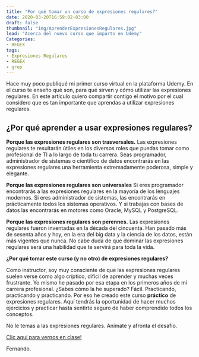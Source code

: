 ```yaml
---
title: "Por qué tomar un curso de expresiones regulares?"
date: 2020-03-20T16:59:02-03:00
draft: false
thumbnail: "img/AprenderExpresionesRegulares.jpg"
lead: "Acerca del nuevo curso que imparto en Udemy"
Categories:
- REGEX
tags:
- Expresiones Regulares
- REGEX
- grep
---
```


Hace muy poco publiqué mi primer curso virtual en la plataforma Udemy. En el curso te enseño qué son, para qué sirven y cómo utilizar las expresiones regulares. En este artículo quiero compartir contigo el motivo por el cual considero que es tan importante que aprendas a utilizar expresiones regulares.

## ¿Por qué aprender a usar expresiones regulares?

**Porque las expresiones regulares son trasversales.** Las expresiones regulares te resultarán útiles en los diversos roles que puedas tomar como profesional de TI a lo largo de toda tu carrera. Seas programador, administrador de sistemas o científico de datos encontrarás en las expresiones regulares una herramienta extremadamente poderosa, simple y elegante.

**Porque las expresiones regulares son universales** Si eres programador encontrarás a las expresiones regulares en la mayoría de los lenguajes modernos. Si eres administrador de sistemas, las encontrarás en prácticamente todos los sistemas operativos. Y si trabajas con bases de datos las encontrarás en motores como Oracle, MySQL y PostgreSQL.

**Porque las expresiones regulares son perennes.** Las expresiones regulares fueron inventadas en la década del cincuenta. Han pasado más de sesenta años y hoy, en la era del big data y la ciencia de los datos, están más vigentes que nunca. No cabe duda de que dominar las expresiones regulares será una habilidad que te servirá para toda la vida.

**¿Por qué tomar este curso (y no otro) de expresiones regulares?**

Como instructor, soy muy consciente de que las expresiones regulares suelen verse como algo críptico, difícil de aprender y muchas veces frustrante. Yo mismo he pasado por esa etapa en los primeros años de mi carrera profesional. ¿Sabes cómo la he superado? Fácil. Practicando, practicando y practicando. Por eso he creado este curso **práctico** de expresiones regulares. Aquí tendrás la oportunidad de hacer muchos ejercicios y practicar hasta sentirte seguro de haber comprendido todos los conceptos.

No le temas a las expresiones regulares. Anímate y afronta el desafío.

[Clic aquí para vernos en clase!](https://www.udemy.com/course/curso-practico-de-expresiones-regulares/?referralCode=BB62AEAFD1C3C7AE179F)

Fernando.